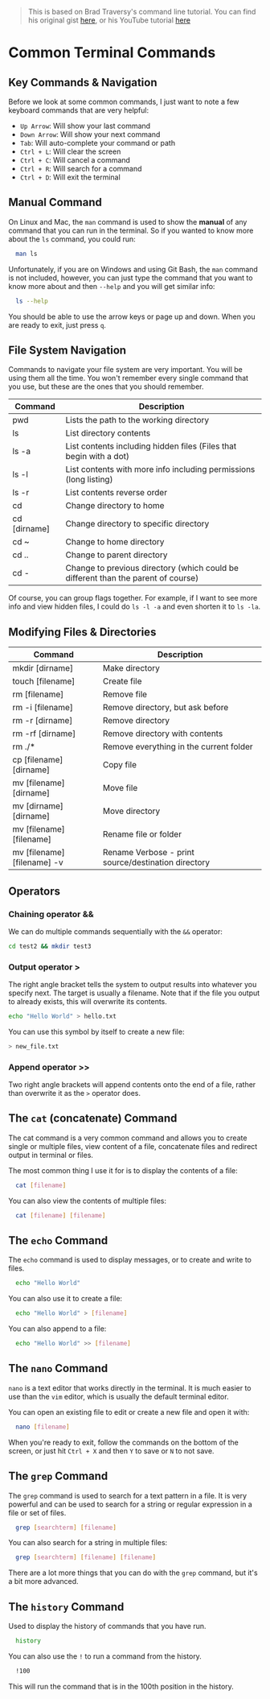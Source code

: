> This is based on Brad Traversy's command line tutorial. You can find his original gist [here](https://gist.github.com/bradtraversy/cc180de0edee05075a6139e42d5f28ce), or his YouTube tutorial [here](https://www.youtube.com/watch?v=uwAqEzhyjtw)

# Common Terminal Commands

## Key Commands & Navigation

Before we look at some common commands, I just want to note a few keyboard commands that are very helpful:

- `Up Arrow`: Will show your last command
- `Down Arrow`: Will show your next command
- `Tab`: Will auto-complete your command or path
- `Ctrl + L`: Will clear the screen
- `Ctrl + C`: Will cancel a command
- `Ctrl + R`: Will search for a command
- `Ctrl + D`: Will exit the terminal

## Manual Command

On Linux and Mac, the `man` command is used to show the **manual** of any command that you can run in the terminal. So if you wanted to know more about the `ls` command, you could run:

```bash
  man ls
```

Unfortunately, if you are on Windows and using Git Bash, the `man` command is not included, however, you can just type the command that you want to know more about and then `--help` and you will get similar info:

```bash
  ls --help
```

You should be able to use the arrow keys or page up and down. When you are ready to exit, just press `q`.

## File System Navigation

Commands to navigate your file system are very important. You will be using them all the time. You won't remember every single command that you use, but these are the ones that you should remember.

| Command      | Description                                                                       |
| ------------ | --------------------------------------------------------------------------------- |
| pwd          | Lists the path to the working directory                                           |
| ls           | List directory contents                                                           |
| ls -a        | List contents including hidden files (Files that begin with a dot)                |
| ls -l        | List contents with more info including permissions (long listing)                 |
| ls -r        | List contents reverse order                                                       |
| cd           | Change directory to home                                                          |
| cd [dirname] | Change directory to specific directory                                            |
| cd ~         | Change to home directory                                                          |
| cd ..        | Change to parent directory                                                        |
| cd -         | Change to previous directory (which could be different than the parent of course) |

Of course, you can group flags together. For example, if I want to see more info and view hidden files, I could do `ls -l -a` and even shorten it to `ls -la`.

## Modifying Files & Directories

| Command                     | Description                                         |
| --------------------------- | --------------------------------------------------- |
| mkdir [dirname]             | Make directory                                      |
| touch [filename]            | Create file                                         |
| rm [filename]               | Remove file                                         |
| rm -i [filename]            | Remove directory, but ask before                    |
| rm -r [dirname]             | Remove directory                                    |
| rm -rf [dirname]            | Remove directory with contents                      |
| rm ./\*                     | Remove everything in the current folder             |
| cp [filename] [dirname]     | Copy file                                           |
| mv [filename] [dirname]     | Move file                                           |
| mv [dirname] [dirname]      | Move directory                                      |
| mv [filename] [filename]    | Rename file or folder                               |
| mv [filename] [filename] -v | Rename Verbose - print source/destination directory |

## Operators

### Chaining operator &&

We can do multiple commands sequentially with the `&&` operator:

```bash
cd test2 && mkdir test3
```

### Output operator >

The right angle bracket tells the system to output results into whatever you specify next. The target is usually a filename. Note that if the file you output to already exists, this will overwrite its contents.

```bash
echo "Hello World" > hello.txt
```

You can use this symbol by itself to create a new file:

```bash
> new_file.txt
```

### Append operator >>

Two right angle brackets will append contents onto the end of a file, rather than overwrite it as the `>` operator does.

## The `cat` (concatenate) Command

The cat command is a very common command and allows you to create single or multiple files, view content of a file, concatenate files and redirect output in terminal or files.

The most common thing I use it for is to display the contents of a file:

```bash
  cat [filename]
```

You can also view the contents of multiple files:

```bash
  cat [filename] [filename]
```

## The `echo` Command

The `echo` command is used to display messages, or to create and write to files.

```bash
  echo "Hello World"
```

You can also use it to create a file:

```bash
  echo "Hello World" > [filename]
```

You can also append to a file:

```bash
  echo "Hello World" >> [filename]
```

## The `nano` Command

`nano` is a text editor that works directly in the terminal. It is much easier to use than the `vim` editor, which is usually the default terminal editor.

You can open an existing file to edit or create a new file and open it with:

```bash
  nano [filename]
```

When you're ready to exit, follow the commands on the bottom of the screen, or just hit `Ctrl + X` and then `Y` to save or `N` to not save.

## The `grep` Command

The `grep` command is used to search for a text pattern in a file. It is very powerful and can be used to search for a string or regular expression in a file or set of files.

```bash
  grep [searchterm] [filename]
```

You can also search for a string in multiple files:

```bash
  grep [searchterm] [filename] [filename]
```

There are a lot more things that you can do with the `grep` command, but it's a bit more advanced.

## The `history` Command

Used to display the history of commands that you have run.

```bash
  history
```

You can also use the `!` to run a command from the history.

```bash
  !100
```

This will run the command that is in the 100th position in the history.